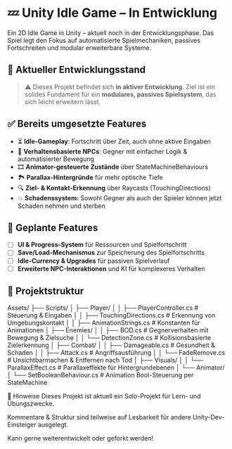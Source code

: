 # 💤 Unity Idle Game – In Entwicklung

Ein 2D Idle Game in Unity – aktuell noch in der Entwicklungsphase. Das Spiel legt den Fokus auf automatisierte Spielmechaniken, passives Fortschreiten und modular erweiterbare Systeme.

## 🧪 Aktueller Entwicklungsstand

> ⚠️ Dieses Projekt befindet sich **in aktiver Entwicklung**. Ziel ist ein solides Fundament für ein **modulares, passives Spielsystem**, das sich leicht erweitern lässt.

## ✅ Bereits umgesetzte Features

- ⏳ **Idle-Gameplay**: Fortschritt über Zeit, auch ohne aktive Eingaben
- 🧠 **Verhaltensbasierte NPCs**: Gegner mit einfacher Logik & automatisierter Bewegung
- 🎞️ **Animator-gesteuerte Zustände** über StateMachineBehaviours
- 🏞️ **Parallax-Hintergründe** für mehr optische Tiefe
- 🔍 **Ziel- & Kontakt-Erkennung** über Raycasts (TouchingDirections)
- 💥 **Schadenssystem:** Sowohl Gegner als auch der Spieler können jetzt Schaden nehmen und sterben


## 🧩 Geplante Features

- [ ] **UI & Progress-System** für Ressourcen und Spielfortschritt
- [ ] **Save/Load-Mechanismus** zur Speicherung des Spielfortschritts
- [ ] **Idle-Currency & Upgrades** für passiven Spielverlauf
- [ ] **Erweiterte NPC-Interaktionen** und KI für komplexeres Verhalten

## 🧱 Projektstruktur

Assets/
├── Scripts/
│   ├── Player/
│   │   ├── PlayerController.cs         # Steuerung & Eingaben
│   │   ├── TouchingDirections.cs       # Erkennung von Umgebungskontakt
│   │   ├── AnimationStrings.cs         # Konstanten für Animationen
│   ├── Enemies/
│   │   ├── BOD.cs                      # Gegnerverhalten mit Bewegung & Zielsuche
│   │   └── DetectionZone.cs           # Kollisionsbasierte Zielerkennung
│   ├── Combat/
│   │   ├── Damageable.cs               # Gesundheit & Schaden
│   │   ├── Attack.cs                   # Angriffsausführung
│   │   └── FadeRemove.cs              # Unsichtbarmachen & Entfernen nach Tod
│   ├── Visuals/
│   │   └── ParallaxEffect.cs          # Parallaxeffekte für Hintergrundebenen
│   └── Animator/
│       └── SetBooleanBehaviour.cs     # Animation Bool-Steuerung per StateMachine


📌 Hinweise
Dieses Projekt ist aktuell ein Solo-Projekt für Lern- und Übungszwecke.

Kommentare & Struktur sind teilweise auf Lesbarkeit für andere Unity-Dev-Einsteiger ausgelegt.

Kann gerne weiterentwickelt oder geforkt werden!
